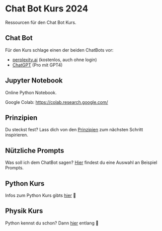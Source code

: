 # Chat Bot Kurs 2024
Ressourcen für den Chat Bot Kurs.

## Chat Bot
Für den Kurs schlage einen der beiden ChatBots vor:

- [perplexity.ai](https://www.perplexity.ai/) (kostenlos, auch ohne login)
- [ChatGPT](https://chat.openai.com/auth/login) (Pro mit GPT4)

## Jupyter Notebook

Online Python Notebook.

Google Colab:
https://colab.research.google.com/

## Prinzipien

Du steckst fest? Lass dich von den [Prinzipien](https://github.com/rometsch/chatbot-kurs-2024-04/blob/main/Prinzipien.md) zum nächsten Schritt inspirieren.

## Nützliche Prompts

Was soll ich dem ChatBot sagen? [Hier](https://github.com/rometsch/chatbot-kurs-2024-04/blob/main/Useful-Prompts.md) findest du eine Auswahl an Beispiel Prompts.

## Python Kurs

Infos zum Python Kurs gibts [hier](https://github.com/rometsch/chatbot-kurs/blob/main/Python-Kurs.md) 🐍

## Physik Kurs

Python kennst du schon? Dann [hier](https://github.com/rometsch/chatbot-kurs/blob/main/Physik-Kurs.md) entlang 🚀
